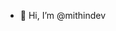 - 👋 Hi, I’m @mithindev


<!---
mithindev/mithindev is a ✨ special ✨ repository because its `README.md` (this file) appears on your GitHub profile.
You can click the Preview link to take a look at your changes.
--->
